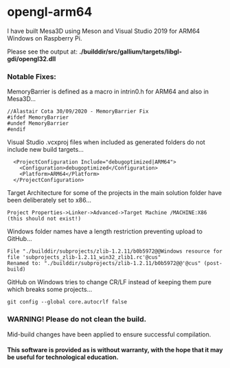 # opengl-arm64

I have built Mesa3D using Meson and Visual Studio 2019 for ARM64 Windows on Raspberry Pi.

Please see the output at: **./builddir/src/gallium/targets/libgl-gdi/opengl32.dll**

### Notable Fixes:

MemoryBarrier is defined as a macro in intrin0.h for ARM64 and also in Mesa3D...
```
//Alastair Cota 30/09/2020 - MemoryBarrier Fix
#ifdef MemoryBarrier
#undef MemoryBarrier
#endif
```

Visual Studio .vcxproj files when included as generated folders do not include new build targets...
```
  <ProjectConfiguration Include="debugoptimized|ARM64">
    <Configuration>debugoptimized</Configuration>
    <Platform>ARM64</Platform>
  </ProjectConfiguration>
```

Target Architecture for some of the projects in the main solution folder have been deliberately set to x86...
```
Project Properties->Linker->Advanced->Target Machine /MACHINE:X86 (this should not exist!)
```

Windows folder names have a length restriction preventing upload to GitHub...
```
File "./builddir/subprojects/zlib-1.2.11/b0b5972@@Windows resource for file 'subprojects_zlib-1.2.11_win32_zlib1.rc'@cus"
Renamed to: "./builddir/subprojects/zlib-1.2.11/b0b5972@@'@cus" (post-build)
```

GitHub on Windows tries to change CR/LF instead of keeping them pure which breaks some projects...
```
git config --global core.autocrlf false
```

### WARNING! Please do not clean the build.
Mid-build changes have been applied to ensure successful compilation.
#### This software is provided as is without warranty, with the hope that it may be useful for technological education.
